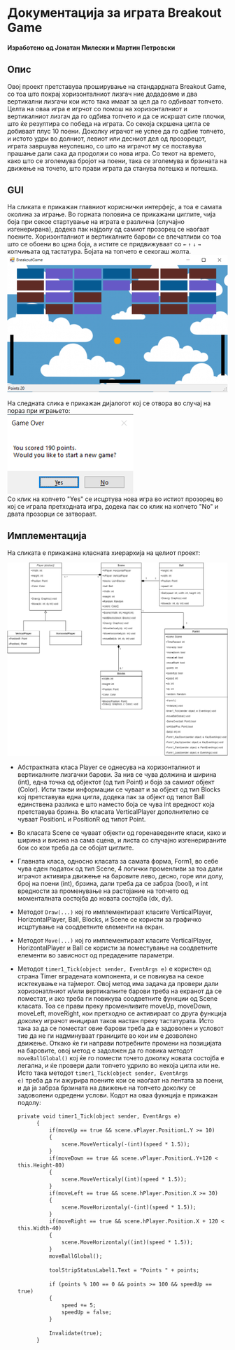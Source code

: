 # Докумeнтација за играта Breakout Game
#### Изработено од Јонатан Милески и Мартин Петровски

Опис
-------

Овој проект претставува проширување на стандардната Breakout Game, со тоа што покрај хоризонталниот лизгач ние додадовме и два вертикални лизгачи кои исто така имаат за цел да го одбиваат топчето. Целта на оваа игра е игрчот со помош на хоризонталниот и вертикалниот лизгач да го одбива топчето и да се искршат сите плочки, што ќе резултира со победа на играта. Со секоја скршена цигла се добиваат плус 10 поени. Доколку играчот не успее да го одбие топчето, и истото удри во долниот, левиот или десниот дел од прозорецот, играта завршува неуспешно, со што на играчот му се поставува прашање дали сака да продолжи со нова игра. Со текот на времето, како што се зголемува бројот на поени, така се зголемува и брзината на движење на точето, што прави играта да станува потешка и потешка.

GUI
---------
На сликата е прикажан главниот кориснички интерфејс, а тоа е самата околина за играње. Во горната половина се прикажани циглите, чија боја при секое стартување на играта е различна (случајно изгенерирана), додека пак најдолу од самиот прозорец се наоѓаат поените. Хоризонталниот и вертикалните барови се впечатливи со тоа што се обоени во црна боја, а истите се придвижуваат со <code>&#8592;</code> <code>&#8593;</code> <code>&darr;</code> <code>&#8594;</code> копчињата од тастатура. Бојата на топчето е секогаш жолта.
![Image cannot be open. See image bg_gui.png in this repository.](bg_gui.png)

На следната слика е прикажан дијалогот кој се отвора во случај на пораз при играњето:<br>
![Image cannot be open. See image bg_gui.png in this repository.](game_over.png)<br>
Со клик на копчето "Yes" се исцртува нова игра во истиот прозорец во кој се играла претходната игра, додека пак со клик на копчето "No" и двата прозорци се затвораат.

Имплементација
---------
На сликата е прикажана класната хиерархија на целиот проект:

![Image cannot be open. See image class-diagram.png in this repository.](class-diagram.png)

- Абстрактната класа Player се однесува на хоризонталниот и вертикалните лизгачки барови. За нив се чува должина и ширина (int),  една точка од објектот (од тип Point) и боја за самиот објект (Color). Исти такви информации се чуваат и за објект од тип Blocks кој претставува една цигла, додека пак за објект од типот Ball единствена разлика е што наместо боја се чува int вредност која претставува брзина. Во класата VerticalPlayer дополнително се чуваат PositionL и PositionR од типот Point.
- Во класата Scene се чуваат објекти од горенаведените класи, како и ширина и висина на сама сцена, и листа со случајно изгенерираните бои со кои треба да се обојат циглите.
- Главната класа, односно класата за самата форма, Form1, во себе чува еден податок од тип Scene, 4 логички променливи за тоа дали играчот активира движење на баровите лево, десно, горе или долу, број на поени (int), брзина, дали треба да се забрза (bool), и int вредности за променување на растојание на топчето од моменталната состојба до новата состојба (dx, dy). 
- Методот <code>Draw(...)</code> кој го имплементираат класите VerticalPlayer, HorizontalPlayer, Ball, Blocks, и Scene се користи за графичко исцртување на соодветните елементи на екран.
- Методот <code>Move(...)</code> кој го имплементираат класите VerticalPlayer, HorizontalPlayer и Ball се користи за поместување на соодветните елементи во зависност од предадените параметри.
- Методот <code>timer1_Tick(object sender, EventArgs e)</code> е користен од страна Timer вградената компонента, и се повикува на секое исктекување на тајмерот. Овој метод има задача да провери дали хоризонатлниот и/или вертикалните барови треба на екранот да се поместат, и ако треба ги повикува соодветните функции од Scene класата. Тоа се прави преку променливите moveUp, moveDown, moveLeft, moveRight, кои претходно се активираат со друга функција доколку играчот иницирал таков настан преку тастатурата. Исто така за да се поместат овие барови треба да е задоволен и условот тие да не ги надминуваат границите во кои им е дозволено движење. Откако ќе ги направи потребните промени на позицијата на баровите, овој метод е задолжен да го повика методот <code>moveBallGlobal()</code> кој ќе го помести точето доколку новата состојба е легална, и ќе провери дали топчето удрило во некоја цигла или не. Исто така методот <code>timer1_Tick(object sender, EventArgs e)</code> треба да ги ажурира поените кои се наоѓаат на лентата за поени, и да ја забрза брзината на движење на топчето доколку се задоволени одредени услови. Кодот на оваа фукнција е прикажан подолу:
  
  ```
  private void timer1_Tick(object sender, EventArgs e)
        {
            if(moveUp == true && scene.vPlayer.PositionL.Y >= 10)
            {
                scene.MoveVerticaly(-(int)(speed * 1.5));
            }
            if(moveDown == true && scene.vPlayer.PositionL.Y+120 < this.Height-80)
            {
                scene.MoveVerticaly((int)(speed * 1.5));
            }
            if(moveLeft == true && scene.hPlayer.Position.X >= 30)
            {
                scene.MoveHorizontaly(-(int)(speed * 1.5));
            }
            if(moveRight == true && scene.hPlayer.Position.X + 120 < this.Width-40)
            {
                scene.MoveHorizontaly((int)(speed * 1.5));
            }
            moveBallGlobal();

            toolStripStatusLabel1.Text = "Points " + points;

            if (points % 100 == 0 && points >= 100 && speedUp == true) 
            {
                speed += 5;
                speedUp = false;
            }

            Invalidate(true);
        }
  ```
